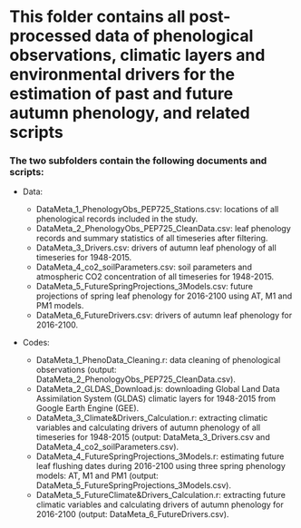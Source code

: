 # This folder contains all post-processed data of phenological observations, climatic layers and environmental drivers for the estimation of past and future autumn phenology, and related scripts

### The two subfolders contain the following documents and scripts:
- Data:
	- DataMeta_1_PhenologyObs_PEP725_Stations.csv: locations of all phenological records included in the study. 
	- DataMeta_2_PhenologyObs_PEP725_CleanData.csv: leaf phenology records and summary statistics of all timeseries after filtering. 
	- DataMeta_3_Drivers.csv: drivers of autumn leaf phenology of all timeseries for 1948-2015. 
	- DataMeta_4_co2_soilParameters.csv: soil parameters and atmospheric CO2 concentration of all timeseries for 1948-2015. 
	- DataMeta_5_FutureSpringProjections_3Models.csv: future projections of spring leaf phenology for 2016-2100 using AT, M1 and PM1 models.
	- DataMeta_6_FutureDrivers.csv: drivers of autumn leaf phenology for 2016-2100.

- Codes:
	- DataMeta_1_PhenoData_Cleaning.r: data cleaning of phenological observations (output: DataMeta_2_PhenologyObs_PEP725_CleanData.csv).
	- DataMeta_2_GLDAS_Download.js: downloading Global Land Data Assimilation System (GLDAS) climatic layers for 1948-2015 from Google Earth Engine (GEE). 
	- DataMeta_3_Climate&Drivers_Calculation.r: extracting climatic variables and calculating drivers of autumn phenology of all timeseries for 1948-2015 (output: DataMeta_3_Drivers.csv and DataMeta_4_co2_soilParameters.csv).
	- DataMeta_4_FutureSpringProjections_3Models.r: estimating future leaf flushing dates during 2016-2100 using three spring phenology models: AT, M1 and PM1 (output: DataMeta_5_FutureSpringProjections_3Models.csv).
	- DataMeta_5_FutureClimate&Drivers_Calculation.r: extracting future climatic variables and calculating drivers of autumn phenology for 2016-2100 (output: DataMeta_6_FutureDrivers.csv).
